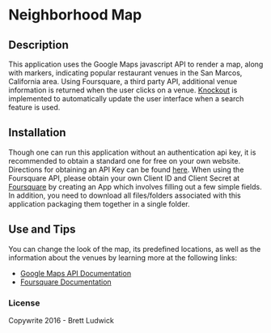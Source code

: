 # Neighborhood Map

## Description
This application uses the Google Maps javascript API to render a map, along with markers, indicating popular restaurant venues in the San Marcos, California area.  Using Foursquare, a third party API, additional venue information is returned when the user clicks on a venue.  [Knockout](http://knockoutjs.com/documentation/introduction.html) is implemented to automatically update the user interface when a search feature is used.

## Installation
Though one can run this application without an authentication api key, it is recommended to obtain a standard one for free on your own website. Directions for obtaining an API Key can be found [here](https://developers.google.com/maps/documentation/javascript/get-api-key).
When using the Foursquare API, please obtain your own Client ID and Client Secret at [Foursquare](https://foursquare.com/developers/app) by creating an App which involves filling out a few simple fields. In addition, you need to download all files/folders associated with this application packaging them together in a single folder.

## Use and Tips
You can change the look of the map, its predefined locations, as well as the information about the venues by learning more at the following links:
* [Google Maps API Documentation](https://developers.google.com/maps/documentation/javascript/)
* [Foursquare Documentation](https://developer.foursquare.com/start)

### License
Copywrite 2016 - Brett Ludwick
